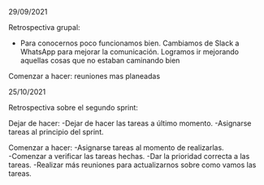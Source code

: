 29/09/2021

Retrospectiva grupal:

* Para conocernos poco funcionamos bien. Cambiamos de Slack a WhatsApp para mejorar la comunicación. Logramos ir mejorando aquellas cosas que no estaban caminando bien
	
Comenzar a hacer: reuniones mas planeadas

25/10/2021

Retrospectiva sobre el segundo sprint: 

Dejar de hacer: 
-Dejar de hacer las tareas a último momento.
-Asignarse tareas al principio del sprint.

Comenzar a hacer: 
-Asignarse tareas al momento de realizarlas.  
-Comenzar a verificar las tareas hechas.
-Dar la prioridad correcta a las tareas.
-Realizar más reuniones para actualizarnos sobre como vamos las tareas.